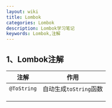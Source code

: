 ```yaml
---
layout: wiki
title: Lombok
categories: Lombok
description: Lombok学习笔记
keywords: Lombok,注解
---
```




## 1、Lombok注解

| 注解        | 作用                   |
| ----------- | ---------------------- |
| `@ToString` | 自动生成`toString`函数 |
|             |                        |
|             |                        |
|             |                        |

